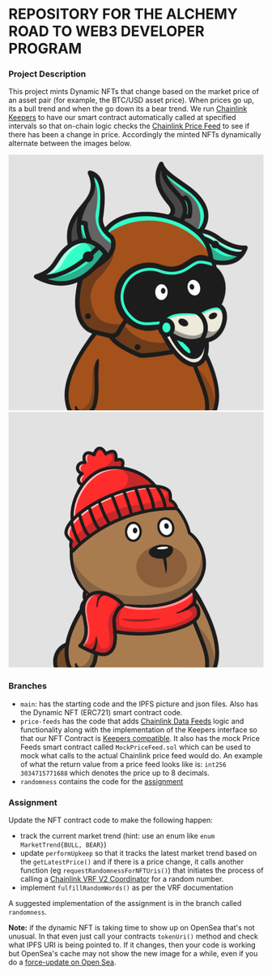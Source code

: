 # REPOSITORY FOR THE ALCHEMY ROAD TO WEB3 DEVELOPER PROGRAM

### Project Description

This project mints Dynamic NFTs that change based on the market price of an asset pair (for example, the BTC/USD asset price). When prices go up, its a bull trend and when the go down its a bear trend. We run [Chainlink Keepers](https://docs.chain.link/docs/chainlink-keepers/introduction/) to have our smart contract automatically called at specified intervals so that on-chain logic checks the [Chainlink Price Feed](https://docs.chain.link/docs/using-chainlink-reference-contracts/) to see if there has been a change in price. Accordingly the minted NFTs dynamically alternate between the images below.

![Gamer Bull](./ipfs/gamer_bull.png)
![Beanie Bear](./ipfs/beanie_bear.png)

### Branches

- `main`: has the starting code and the IPFS picture and json files. Also has the Dynamic NFT (ERC721) smart contract code.
- `price-feeds` has the code that adds [Chainlink Data Feeds](https://docs.chain.link/docs/get-the-latest-price/) logic and functionality along with the implementation of the Keepers interface so that our NFT Contract is [Keepers compatible](https://docs.chain.link/docs/chainlink-keepers/compatible-contracts/). It also has the mock Price Feeds smart contract called `MockPriceFeed.sol` which can be used to mock what calls to the actual Chainlink price feed would do. An example of what the return value from a price feed looks like is: `int256 3034715771688` which denotes the price up to 8 decimals.
- `randomness` contains the code for the [assignment](#assignment)

### Assignment

Update the NFT contract code to make the following happen:

- track the current market trend (hint: use an enum like `enum MarketTrend{BULL, BEAR}`)
- update `performUpkeep` so that it tracks the latest market trend based on the `getLatestPrice()` and if there is a price change, it calls another function (eg `requestRandomnessForNFTUris()`) that initiates the process of calling a [Chainlink VRF V2 Coordinator](https://docs.chain.link/docs/get-a-random-number/) for a random number.
- implement `fulfillRandomWords()` as per the VRF documentation

A suggested implementation of the assignment is in the branch called `randomness`.

**Note:** if the dynamic NFT is taking time to show up on OpenSea that's not unusual. In that even just call your contracts `tokenUri()` method and check what IPFS URI is being pointed to. If it changes, then your code is working but OpenSea's cache may not show the new image for a while, even if you do a [force-update on Open Sea](https://docs.opensea.io/docs/3-viewing-your-items-on-opensea).

